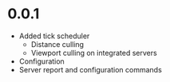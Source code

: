 # 0.0.1

* Added tick scheduler
    * Distance culling
    * Viewport culling on integrated servers
* Configuration
* Server report and configuration commands